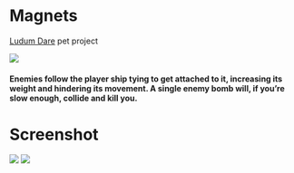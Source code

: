 # Magnets
[Ludum Dare](https://ldjam.com/events/ludum-dare/40/magnets) pet project

![](./readmeinfo/logo.png)
#### Enemies follow the player ship tying to get attached to it, increasing its weight and hindering its movement. A single enemy bomb will, if you’re slow enough, collide and kill you.
# Screenshot
![](./readmeinfo/picture1.png)
![](./readmeinfo/picture2.png)
